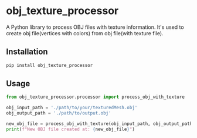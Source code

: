 # obj_texture_processor

A Python library to process OBJ files with texture information.
It's used to create obj file(vertices with colors) from obj file(with texture file).

## Installation


```bash
pip install obj_texture_processor
```

## Usage

```python
from obj_texture_processor.processor import process_obj_with_texture

obj_input_path = './path/to/your/texturedMesh.obj'
obj_output_path = './path/to/output.obj'

new_obj_file = process_obj_with_texture(obj_input_path, obj_output_path)
print(f"New OBJ file created at: {new_obj_file}")
```

